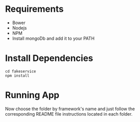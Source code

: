 # Requirements

- Bower
- Nodejs
- NPM
- Install mongoDb and add it to your PATH

# Install Dependencies

    cd fakeservice
    npm install

# Running App

Now choose the folder by framework's name and just follow the corresponding README file instructions located in each folder.
